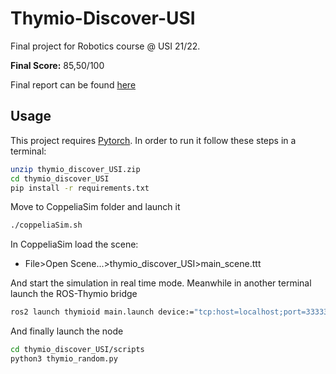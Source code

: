 # Thymio-Discover-USI
Final project for Robotics course @ USI 21/22.

**Final Score:** 85,50/100

Final report can be found [here](https://github.com/arstek131/Thymio-Discover-USI/blob/main/Ali_Robotics_Project.pdf)

## Usage

This project requires [Pytorch](https://pytorch.org/).
In order to run it follow these steps in a terminal:

```sh
unzip thymio_discover_USI.zip
cd thymio_discover_USI
pip install -r requirements.txt
```

Move to CoppeliaSim folder and launch it
```sh
./coppeliaSim.sh
```

In CoppeliaSim load the scene:
- File>Open Scene...>thymio_discover_USI>main_scene.ttt

And start the simulation in real time mode.
Meanwhile in another terminal launch the ROS-Thymio bridge
```sh
ros2 launch thymioid main.launch device:="tcp:host=localhost;port=33333" simulation:=True name:=thymio0
```

And finally launch the node
```sh
cd thymio_discover_USI/scripts
python3 thymio_random.py
```
